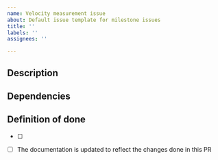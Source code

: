 ```yaml
---
name: Velocity measurement issue
about: Default issue template for milestone issues
title: ''
labels: ''
assignees: ''

---
```


## Description
<!-- MANDATORY: Describe the issue as thoroughly as possible -->
## Dependencies
<!-- OPTIONAL: List all issues that need to be closed before one can start working on this one -->
## Definition of done
<!-- MANDATORY: Describe in an exhaustive checklist what a PR-->
<!-- needs to change in the codebase in order to close this issue -->
- [ ]
<!-- OPTIONAL: If this PR adds changes to the domain logic, make sure that this -->
<!-- point is added to ensure the author of the PR updates the notion docs to reflect it-->
- [ ] The documentation is updated to reflect the changes done in this PR
